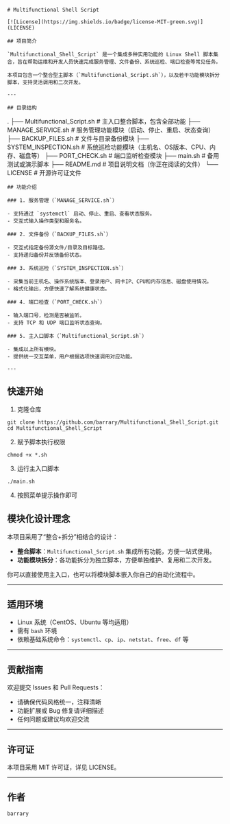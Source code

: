 ```
# Multifunctional Shell Script

[![License](https://img.shields.io/badge/license-MIT-green.svg)](LICENSE)

## 项目简介

`Multifunctional_Shell_Script` 是一个集成多种实用功能的 Linux Shell 脚本集合，旨在帮助运维和开发人员快速完成服务管理、文件备份、系统巡检、端口检查等常见任务。

本项目包含一个整合型主脚本（`Multifunctional_Script.sh`），以及若干功能模块拆分脚本，支持灵活调用和二次开发。

---

## 目录结构
```

.
 ├── Multifunctional_Script.sh       # 主入口整合脚本，包含全部功能
 ├── MANAGE_SERVICE.sh               # 服务管理功能模块（启动、停止、重启、状态查询）
 ├── BACKUP_FILES.sh                 # 文件与目录备份模块
 ├── SYSTEM_INSPECTION.sh            # 系统巡检功能模块（主机名、OS版本、CPU、内存、磁盘等）
 ├── PORT_CHECK.sh                   # 端口监听检查模块
 ├── main.sh                        # 备用测试或演示脚本
 ├── README.md                      # 项目说明文档（你正在阅读的文件）
 └── LICENSE                       # 开源许可证文件

```
## 功能介绍

### 1. 服务管理（`MANAGE_SERVICE.sh`）

- 支持通过 `systemctl` 启动、停止、重启、查看状态服务。
- 交互式输入操作类型和服务名。

### 2. 文件备份（`BACKUP_FILES.sh`）

- 交互式指定备份源文件/目录及目标路径。
- 支持递归备份并反馈备份状态。

### 3. 系统巡检（`SYSTEM_INSPECTION.sh`）

- 采集当前主机名、操作系统版本、登录用户、网卡IP、CPU和内存信息、磁盘使用情况。
- 格式化输出，方便快速了解系统健康状态。

### 4. 端口检查（`PORT_CHECK.sh`）

- 输入端口号，检测是否被监听。
- 支持 TCP 和 UDP 端口监听状态查询。

### 5. 主入口脚本（`Multifunctional_Script.sh`）

- 集成以上所有模块。
- 提供统一交互菜单，用户根据选项快速调用对应功能。

---
```

## 快速开始

1. 克隆仓库

```
git clone https://github.com/barrary/Multifunctional_Shell_Script.git
cd Multifunctional_Shell_Script
```

2. 赋予脚本执行权限

```
chmod +x *.sh
```

3. 运行主入口脚本

```
./main.sh
```

4. 按照菜单提示操作即可

## 模块化设计理念

本项目采用了“整合+拆分”相结合的设计：

- **整合脚本**：`Multifunctional_Script.sh` 集成所有功能，方便一站式使用。
- **功能模块拆分**：各功能拆分为独立脚本，方便单独维护、复用和二次开发。

你可以直接使用主入口，也可以将模块脚本嵌入你自己的自动化流程中。

------

## 适用环境

- Linux 系统（CentOS、Ubuntu 等均适用）
- 需有 `bash` 环境
- 依赖基础系统命令：`systemctl`、`cp`、`ip`、`netstat`、`free`、`df` 等

------

## 贡献指南

欢迎提交 Issues 和 Pull Requests：

- 请确保代码风格统一，注释清晰
- 功能扩展或 Bug 修复请详细描述
- 任何问题或建议均欢迎交流

------

## 许可证

本项目采用 MIT 许可证，详见 LICENSE。

------

## 作者

```
barrary
```